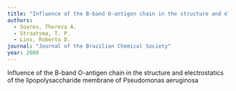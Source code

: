 ```yaml
---
title: "Influence of the B-band O-antigen chain in the structure and electrostatics of the lipopolysaccharide membrane of Pseudomonas aeruginosa"
authors:
  - Soares, Thereza A.
  - Straatsma, T. P.
  - Lins, Roberto D.
journal: "Journal of the Brazilian Chemical Society"
year: 2008
---
```


Influence of the B-band O-antigen chain in the structure and electrostatics of the lipopolysaccharide membrane of Pseudomonas aeruginosa
